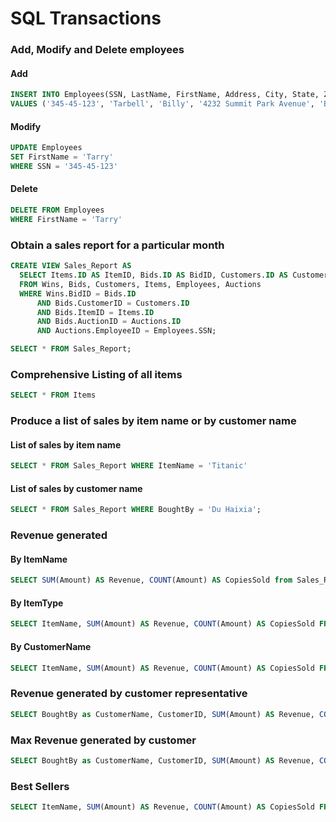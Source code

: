 # SQL Transactions

### Add, Modify and Delete employees

#### Add
```SQL
INSERT INTO Employees(SSN, LastName, FirstName, Address, City, State, ZipCode, Telephone, StartDate, HourlyRate, Type)
VALUES ('345-45-123', 'Tarbell', 'Billy', '4232 Summit Park Avenue', 'Brewton','AL', 36426,'251-212-0863','1994-02-02 00:00:00',60.00,'CustRep');
```

#### Modify
```SQL
UPDATE Employees
SET FirstName = 'Tarry'
WHERE SSN = '345-45-123'
```

#### Delete

```SQL
DELETE FROM Employees
WHERE FirstName = 'Tarry'
```

### Obtain a sales report for a particular month

```SQL
CREATE VIEW Sales_Report AS
  SELECT Items.ID AS ItemID, Bids.ID AS BidID, Customers.ID AS CustomerID, Employees.SSN AS MonitorSSN, Wins.Time AS Time, concat(Customers.LastName, ' ', Customers.FirstName) AS BoughtBy, Bids.Amount AS Amount, Customers.Email As Email, Items.Name AS ItemName, Items.Type AS ItemType, concat(Employees.FirstName, ' ', Employees.LastName) AS MonitorName
  FROM Wins, Bids, Customers, Items, Employees, Auctions
  WHERE Wins.BidID = Bids.ID
      AND Bids.CustomerID = Customers.ID
      AND Bids.ItemID = Items.ID
      AND Bids.AuctionID = Auctions.ID
      AND Auctions.EmployeeID = Employees.SSN;

SELECT * FROM Sales_Report;
```

### Comprehensive Listing of all items

```SQL
SELECT * FROM Items
```

### Produce a list of sales by item name or by customer name

#### List of sales by item name
```SQL
SELECT * FROM Sales_Report WHERE ItemName = 'Titanic'
```

#### List of sales by customer name
```SQL
SELECT * FROM Sales_Report WHERE BoughtBy = 'Du Haixia';
```

### Revenue generated

#### By ItemName
```SQL
SELECT SUM(Amount) AS Revenue, COUNT(Amount) AS CopiesSold from Sales_Report where ItemName = 'Titanic';
```

#### By ItemType

```SQL
SELECT ItemName, SUM(Amount) AS Revenue, COUNT(Amount) AS CopiesSold FROM Sales_Report WHERE ItemType = 'DVD' GROUP BY ItemName;
```

#### By CustomerName

```SQL
SELECT ItemName, SUM(Amount) AS Revenue, COUNT(Amount) AS CopiesSold FROM Sales_Report WHERE BoughtBy = 'Du Haixia' GROUP BY ItemName
```
### Revenue generated by customer representative

```SQL
SELECT BoughtBy as CustomerName, CustomerID, SUM(Amount) AS Revenue, COUNT(Amount) AS ItemsPurchased FROM Sales_Report GROUP BY MonitorSSN ORDER BY Revenue DESC LIMIT 1
```

### Max Revenue generated by customer

```SQL
SELECT BoughtBy as CustomerName, CustomerID, SUM(Amount) AS Revenue, COUNT(Amount) AS ItemsPurchased FROM Sales_Report GROUP BY MonitorSSN ORDER BY Revenue DESC LIMIT 1
```

### Best Sellers

```SQL
SELECT ItemName, SUM(Amount) AS Revenue, COUNT(Amount) AS CopiesSold FROM Sales_Report GROUP BY ItemID ORDER BY Revenue DESC
```
